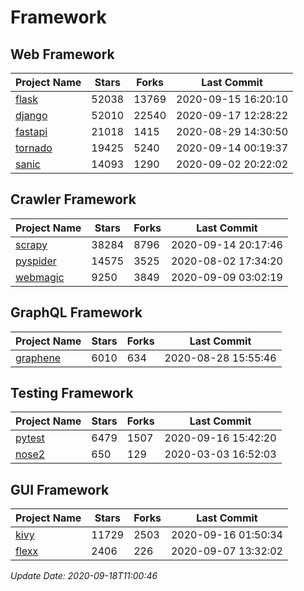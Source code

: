 # Framework

## Web Framework

| Project Name | Stars | Forks | Last Commit |
| ------------ | ----- | ----- | ----------- |
| [flask](https://github.com/pallets/flask) | 52038 | 13769 | 2020-09-15 16:20:10 |
| [django](https://github.com/django/django) | 52010 | 22540 | 2020-09-17 12:28:22 |
| [fastapi](https://github.com/tiangolo/fastapi) | 21018 | 1415 | 2020-08-29 14:30:50 |
| [tornado](https://github.com/tornadoweb/tornado) | 19425 | 5240 | 2020-09-14 00:19:37 |
| [sanic](https://github.com/huge-success/sanic) | 14093 | 1290 | 2020-09-02 20:22:02 |

## Crawler Framework

| Project Name | Stars | Forks | Last Commit |
| ------------ | ----- | ----- | ----------- |
| [scrapy](https://github.com/scrapy/scrapy) | 38284 | 8796 | 2020-09-14 20:17:46 |
| [pyspider](https://github.com/binux/pyspider) | 14575 | 3525 | 2020-08-02 17:34:20 |
| [webmagic](https://github.com/code4craft/webmagic) | 9250 | 3849 | 2020-09-09 03:02:19 |

## GraphQL Framework

| Project Name | Stars | Forks | Last Commit |
| ------------ | ----- | ----- | ----------- |
| [graphene](https://github.com/graphql-python/graphene) | 6010 | 634 | 2020-08-28 15:55:46 |

## Testing Framework

| Project Name | Stars | Forks | Last Commit |
| ------------ | ----- | ----- | ----------- |
| [pytest](https://github.com/pytest-dev/pytest) | 6479 | 1507 | 2020-09-16 15:42:20 |
| [nose2](https://github.com/nose-devs/nose2) | 650 | 129 | 2020-03-03 16:52:03 |

## GUI Framework

| Project Name | Stars | Forks | Last Commit |
| ------------ | ----- | ----- | ----------- |
| [kivy](https://github.com/kivy/kivy) | 11729 | 2503 | 2020-09-16 01:50:34 |
| [flexx](https://github.com/flexxui/flexx) | 2406 | 226 | 2020-09-07 13:32:02 |

*Update Date: 2020-09-18T11:00:46*